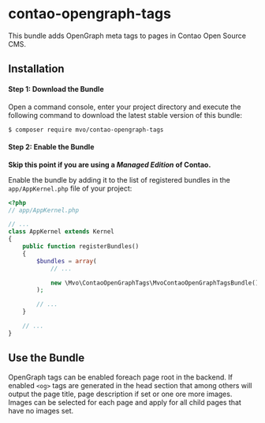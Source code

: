 contao-opengraph-tags
=====================
This bundle adds OpenGraph meta tags to pages in Contao Open Source CMS.
    
        
Installation
------------

#### Step 1: Download the Bundle  

Open a command console, enter your project directory and execute the
following command to download the latest stable version of this bundle:

```console
$ composer require mvo/contao-opengraph-tags
```

#### Step 2: Enable the Bundle

**Skip this point if you are using a *Managed Edition* of Contao.**

Enable the bundle by adding it to the list of registered bundles
in the `app/AppKernel.php` file of your project:

```php
<?php
// app/AppKernel.php

// ...
class AppKernel extends Kernel
{
    public function registerBundles()
    {
        $bundles = array(
            // ...

            new \Mvo\ContaoOpenGraphTags\MvoContaoOpenGraphTagsBundle(),
        );

        // ...
    }

    // ...
}
```
 
Use the Bundle
--------------

OpenGraph tags can be enabled foreach page root in the backend. If enabled
``<og>`` tags are generated in the head section that among others will output
the page title, page description if set or one ore more images. Images can be
selected for each page and apply for all child pages that have no images set.
